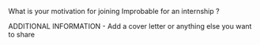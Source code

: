 What is your motivation for joining Improbable for an internship ?

ADDITIONAL INFORMATION - Add a cover letter or anything else you want to share
